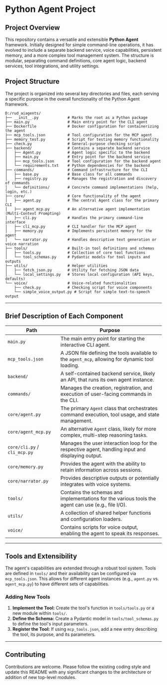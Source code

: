 # Python Agent Project

## Project Overview

This repository contains a versatile and extensible **Python Agent** framework. Initially designed for simple command-line operations, it has evolved to include a separate backend service, voice capabilities, persistent memory, and a more complex tool management system. The structure is modular, separating command definitions, core agent logic, backend services, tool integrations, and utility settings.


## Project Structure

The project is organized into several key directories and files, each serving a specific purpose in the overall functionality of the Python Agent framework.

```
D:/rud_aiagents/
├── __init__.py             # Marks the root as a Python package
├── main.py                 # Main entry point for the CLI agent
├── Dockerfile              # Docker configuration for containerizing the agent
├── mcp_tools.json          # Tool configuration for the MCP agent
├── memory_test.py          # Script for testing memory functionality
├── check.py                # General-purpose checking script
├── backend/                # Contains a separate backend service
│   ├── Agent.py            # Agent logic specific to the backend
│   ├── main.py             # Entry point for the backend service
│   ├── mcp_tools.json      # Tool configuration for the backend agent
│   └── requirements.txt    # Python dependencies for the backend
├── commands/               # Command infrastructure for the CLI
│   ├── base.py             # Base class for all commands
│   ├── registry.py         # Manages the registration and discovery of commands
│   └── definitions/        # Concrete command implementations (help, login, etc.)
├── core/                   # Core functionality of the agent
│   ├── agent.py            # The central Agent class for the primary CLI
│   ├── agent_mcp.py        # An alternative agent implementation (Multi-Context Prompting)
│   ├── cli.py              # Handles the primary command-line interface
│   ├── cli_mcp.py          # CLI handler for the MCP agent
│   ├── memory.py           # Implements persistent memory for the agent
│   └── narrator.py         # Handles descriptive text generation or voice narration
├── tools/                  # Built-in tool definitions and schemas
│   ├── tools.py            # Collection of core tool functions
│   └── tool_schemas.py     # Pydantic models for tool inputs and outputs
├── utils/                  # Helper utilities
│   ├── fetch_json.py       # Utility for fetching JSON data
│   └── local_settings.py   # Stores local configuration (API keys, defaults)
└── voice/                  # Voice-related functionalities
    ├── check.py            # Checking script for voice components
    └── simple_voice_output.py # Script for simple text-to-speech output
```

---

## Brief Description of Each Component

| Path                      | Purpose                                                                                             |
|---------------------------|-----------------------------------------------------------------------------------------------------|
| `main.py`                 | The main entry point for starting the interactive CLI agent.                                        |
| `mcp_tools.json`          | A JSON file defining the tools available to the `agent_mcp`, allowing for dynamic tool loading.     |
| `backend/`                | A self-contained backend service, likely an API, that runs its own agent instance.                  |
| `commands/`               | Manages the creation, registration, and execution of user-facing commands in the CLI.               |
| `core/agent.py`           | The primary `Agent` class that orchestrates command execution, tool usage, and state management.    |
| `core/agent_mcp.py`       | An alternative `Agent` class, likely for more complex, multi-step reasoning tasks.                  |
| `core/cli.py` / `cli_mcp.py`| Manages the user interaction loop for the respective agent, handling input and displaying output.   |
| `core/memory.py`          | Provides the agent with the ability to retain information across sessions.                          |
| `core/narrator.py`        | Provides descriptive outputs or potentially integrates with voice systems.                          |
| `tools/`                  | Contains the schemas and implementations for the various tools the agent can use (e.g., file I/O).  |
| `utils/`                  | A collection of shared helper functions and configuration loaders.                                  |
| `voice/`                  | Contains scripts for voice output, enabling the agent to speak its responses.                       |

---

## Tools and Extensibility

The agent's capabilities are extended through a robust tool system. Tools are defined in `tools/` and their availability can be configured via `mcp_tools.json`. This allows for different agent instances (e.g., `agent.py` vs. `agent_mcp.py`) to have different sets of capabilities.

### Adding New Tools
1.  **Implement the Tool:** Create the tool's function in `tools/tools.py` or a new module within `tools/`.
2.  **Define the Schema:** Create a Pydantic model in `tools/tool_schemas.py` to define the tool's input parameters.
3.  **Register the Tool:** If using `mcp_tools.json`, add a new entry describing the tool, its purpose, and its parameters.

---

## Contributing

Contributions are welcome. Please follow the existing coding style and update this README with any significant changes to the architecture or addition of new top-level modules.